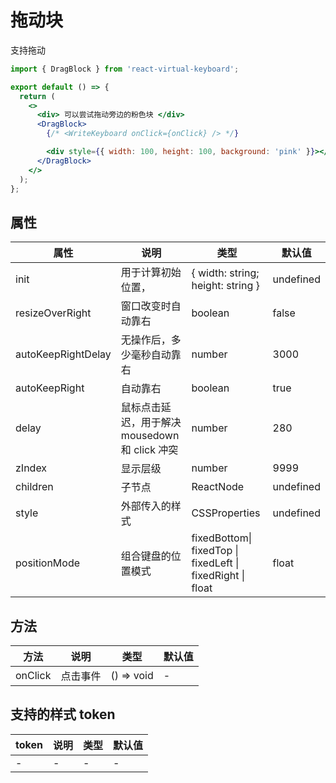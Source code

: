 # 拖动块

支持拖动

```jsx
import { DragBlock } from 'react-virtual-keyboard';

export default () => {
  return (
    <>
      <div> 可以尝试拖动旁边的粉色块 </div>
      <DragBlock>
        {/* <WriteKeyboard onClick={onClick} /> */}

        <div style={{ width: 100, height: 100, background: 'pink' }}></div>
      </DragBlock>
    </>
  );
};
```

## 属性

| 属性               | 说明                                           | 类型                                                       | 默认值    |
| ------------------ | ---------------------------------------------- | ---------------------------------------------------------- | --------- |
| init               | 用于计算初始位置，                             | { width: string; height: string }                          | undefined |
| resizeOverRight    | 窗口改变时自动靠右                             | boolean                                                    | false     |
| autoKeepRightDelay | 无操作后，多少毫秒自动靠右                     | number                                                     | 3000      |
| autoKeepRight      | 自动靠右                                       | boolean                                                    | true      |
| delay              | 鼠标点击延迟，用于解决 mousedown 和 click 冲突 | number                                                     | 280       |
| zIndex             | 显示层级                                       | number                                                     | 9999      |
| children           | 子节点                                         | ReactNode                                                  | undefined |
| style              | 外部传入的样式                                 | CSSProperties                                              | undefined |
| positionMode       | 组合键盘的位置模式                             | fixedBottom\| fixedTop \| fixedLeft \| fixedRight \| float | float     |

## 方法

| 方法    | 说明     | 类型       | 默认值 |
| ------- | -------- | ---------- | ------ |
| onClick | 点击事件 | () => void | -      |

## 支持的样式 token

| token | 说明 | 类型 | 默认值 |
| ----- | ---- | ---- | ------ |
| -     | -    | -    | -      |
